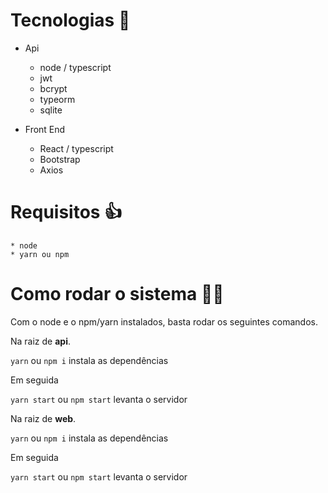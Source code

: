 # Tecnologias :rocket:
* Api
    * node / typescript
    * jwt
    * bcrypt
    * typeorm
    * sqlite

* Front End
    * React / typescript
    * Bootstrap
    * Axios

# Requisitos :+1:
    * node
    * yarn ou npm

# Como rodar o sistema :man_technologist:
Com o node e o npm/yarn instalados,
basta rodar os seguintes comandos.

Na raiz de __api__.

`yarn` ou `npm i` instala as dependências

Em seguida 

`yarn start` ou `npm start` levanta o servidor
    
Na raiz de __web__.

`yarn` ou `npm i` instala as dependências

Em seguida 

`yarn start` ou `npm start` levanta o servidor
